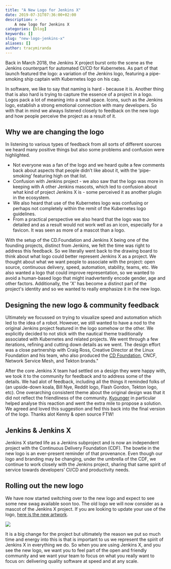 ```yaml
---
title: "A New Logo for Jenkins X"
date: 2019-07-31T07:36:00+02:00
description: >
    A new logo for Jenkins X
categories: [blog]
keywords: []
slug: "new-logo-jenkins-x"
aliases: []
author: tracymiranda
---
```

Back in March 2018, the Jenkins X project burst onto the scene as the Jenkins counterpart for automated CI/CD for Kubernetes. As part of that launch featured the logo: a variation of the Jenkins logo, featuring a pipe-smoking ship captain with Kubernetes logo on his cap.

In software, we like to say that naming is hard - because it is. Another thing that is also hard is trying to capture the essence of a project in a logo. Logos pack a lot of meaning into a small space. Icons, such as the Jenkins logo, establish a strong emotional connection with many developers. So with that in mind we always listened closely to feedback on the new logo and how people perceive the project as a result of it.

## Why we are changing the logo

In listening to various types of feedback from all sorts of different sources we heard many positive things but also some problems and confusion were highlighted.

* Not everyone was a fan of the logo and we heard quite a few comments back about aspects that people didn’t like about it, with the ‘pipe-smoking’ featuring high on that list.
* Confusion with Jenkins project - we also saw that the logo was more in keeping with A other Jenkins mascots, which led to confusion about what kind of project Jenkins X is - some perceived it as another plugin in the ecosystem.
* We also heard that use of the Kubernetes logo was confusing or perhaps not completely within the remit of the Kubernetes logo guidelines.
* From a practical perspective we also heard that the logo was too detailed and as a result would not work well as an icon, especially for a favicon. It  was seen as more of a mascot than a logo.

With the setup of the CD.Foundation and Jenkins X being one of the founding projects, distinct from Jenkins, we felt the time was right to address this feedback. So we literally went back to the drawing board to think about what logo could better represent Jenkins X as a project. We thought about what we want people to associate with the project: open source, continuous delivery, speed, automation, stability, teams, etc. We also wanted a logo that could improve representation, so we wanted to avoid a human-based logo that might inadvertently encode gender, age and other factors. Additionally, the 'X' has become a distinct part of the project's identity and so we wanted to really emphasize it in the new logo.

## Designing the new logo & community feedback

Ultimately we focussed on trying to visualize speed and automation which led to the idea of a robot. However, we still wanted to have a nod to the original Jenkins project featured in the logo somehow or the other. We explicitly decided to not stick with the nautical theme traditionally associated with Kubernetes and related projects. We went through a few iterations, refining and cutting down details as we went. The design effort was a close partnership with Craig Ross, Creative Director at the Linux Foundation and his team, who also produced the [CD Foundation](https://cd.foundation/), CNCF, Network Service Mesh, and Tekton brands."

After the core Jenkins X team had settled on a design they were happy with, we took it to the community for feedback and to address some of the details. We had alot of feedback, including all the things it reminded folks of (an upside-down koala, Bill Nye, Reddit logo, Flash Gordon, Tekton logo, etc). One overarching consistent theme about the original design was that it did not reflect the friendliness of the community. [Kyounger](https://github.com/jenkins-x/jx/issues/4144#issuecomment-497787629) in particular helped analyse this reaction and went the extra mile to propose a solution. We agreed and loved this suggestion and fed this back into the final version of the logo. Thanks alot Kenny & open source FTW!

## Jenkins & Jenkins X

Jenkins X started life as a Jenkins subproject and is now an independent project with the Continuous Delivery Foundation (CDF). The bowtie in the new logo is an ever-present reminder of that provenance. Even though our logo and branding may be changing, under the umbrella of the CDF, we continue to work closely with the Jenkins project, sharing that same spirit of service towards developers’ CI/CD and productivity needs.

## Rolling out the new logo

We have now started switching over to the new logo and expect to see some new swag available soon too. The old logo we will now consider as a mascot of the Jenkins X project. If you are looking to update your use of the logo, [here is the new artwork](https://github.com/cdfoundation/artwork).

<img src="/news/new-logo-jenkins-x/jenkinsx-stacked-color.png">

It is a big change for the project but ultimately the reason we put so much time and energy into this is that is important to us we represent the spirit of Jenkins X in everything we do. So when you are using Jenkins X, and you see the new logo, we want you to feel part of the open and friendly community and we want your team to focus on what you really want to focus on: delivering quality software at speed and at any scale.
